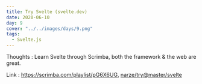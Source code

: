 ```yaml
---
title: Try Svelte (svelte.dev)
date: 2020-06-10
day: 9
cover: "../../images/days/9.png"
tags:
  - Svelte.js
---
```


Thoughts : Learn Svelte through Scrimba, both the framework & the web are great.

Link : https://scrimba.com/playlist/pG6X6UG, [narze/try@master/svelte](https://github.com/narze/try/tree/master/svelte)
